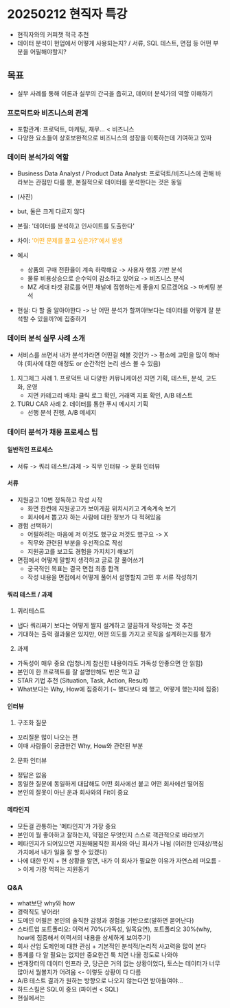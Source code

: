 # 20250212 현직자 특강

- 현직자와의 커피챗 적극 추천
- 데이터 분석이 현업에서 어떻게 사용되는지? / 서류, SQL 테스트, 면접 등 어떤 부분을 어필해야할지?

## 목표

- 실무 사례를 통해 이론과 실무의 간극을 좁히고, 데이터 분석가의 역할 이해하기

### 프로덕트와 비즈니스의 관계

- 포함관계: 프로덕트, 마케팅, 재무... < 비즈니스
- 다양한 요소들이 상호보완적으로 비즈니스의 성장을 이룩하는데 기여하고 있따

### 데이터 분석가의 역할

- Business Data Analyst / Product Data Analyst: 프로덕트/비즈니스에 관해 바라보는 관점만 다를 뿐, 본질적으로 데이터를 분석한다는 것은 동일
- (사진)
- but, 둘은 크게 다르지 않다

- 본질: '데이터를 분석하고 인사이트를 도출한다'
- 차이: <span style="color:orange">'어떤 문제를 풀고 싶은가?'에서 발생</span>
- 예시
  - 상품의 구매 전환율이 계속 하락해요 -> 사용자 행동 기반 분석
  - 물류 비용상승으로 순수익이 감소하고 있어요 -> 비즈니스 분석
  - MZ 세대 타겟 광로를 어떤 채널에 집행하는게 좋을지 모르겠어요 -> 마케팅 분석
- 현실: 다 할 줄 알아야한다 -> 난 어떤 분석가 할꺼야!보다는 데이터를 어떻게 잘 분석할 수 있을까?에 집중하기

### 데이터 분석 실무 사례 소개

- 서비스를 쓰면서 내가 분석가라면 어떤걸 해볼 것인가 -> 평소에 고민을 많이 해놔야 (회사에 대한 애정도 or 순간적인 논리 센스 볼 수 있음)

1. 지그제그 사례 1. 프로덕트 내 다양한 커뮤니케이션 지면 기획, 테스트, 분석, 고도화, 운영
   - 지면 카테고리 배치: 클릭 로그 확인, 거래액 지표 확인, A/B 테스트
2. TURU CAR 사례 2. 데이터를 통한 푸시 메시지 기획
   - 선행 분석 진행, A/B 메세지

### 데이터 분석가 채용 프로세스 팁

#### 일반적인 프로세스
- 서류 -> 쿼리 테스트/과제 -> 직무 인터뷰 -> 문화 인터뷰

#### 서류

- 지원공고 10번 정독하고 작성 시작
  - 화면 한켠에 지원공고가 보이게끔 위치시키고 계속계속 보기
  - 회사에서 뽑고자 하는 사람에 대한 정보가 다 적혀있음
- 경험 선택하기
  - 어필하려는 마음에 저 이것도 했구요 저것도 했구요 -> X
  - 직무와 관련된 부분을 우선적으로 작성
  - 지원공고를 보고도 경험을 가지치기 해보기
- 면접에서 어떻게 말할지 생각하고 글로 잘 풀어쓰기
  - 궁국적인 목표는 결국 면접 최종 합격
  - 작성 내용을 면접에서 어떻게 풀어서 설명할지 고민 후 서류 작성하기

#### 쿼리 테스트 / 과제

1. 쿼리테스트
- 냅다 쿼리짜기 보다는 어떻게 짤지 설계하고 깔끔하게 작성하는 것 추천
- 기대하는 출력 결과물은 있지만, 어떤 의도를 가지고 로직을 설계하는지를 평가

2. 과제
- 가독성이 매우 중요 (엄청나게 참신한 내용이라도 가독성 안좋으면 안 읽힘)
- 본인이 한 프로젝트를 잘 설명만해도 반은 먹고 감
- STAR 기법 추천 (Situation, Task, Action, Result)
- What보다는 Why, How에 집중하기 (~ 했다보다 왜 했고, 어떻게 했는지에 집중)

#### 인터뷰

1. 구조화 질문
- 꼬리질문 많이 나오는 편
- 이때 사람들이 궁금한건 Why, How와 관련된 부분

2. 문화 인터뷰
- 정답은 없음
- 동일한 질문에 동일하게 대답해도 어떤 회사에선 붙고 어떤 회사에선 떨어짐
- 본인의 잘못이 아닌 운과 회사와의 Fit이 중요

#### 메타인지
- 모든걸 관통하는 '메타인지'가 가장 중요
- 본인이 뭘 좋아하고 잘하는지, 약점은 무엇인지 스스로 객관적으로 바라보기
- 메타인지가 되어있으면 지원해봄직한 회사와 아닌 회사가 나뉨 (이러한 인재상/핵심 가치에서 내가 일을 잘 할 수 있겠다)
- 나에 대한 인지 + 현 상황을 알면, 내가 이 회사가 필요한 이유가 자연스레 떠오름 -> 이게 가장 먹히는 지원동기

### Q&A

- what보단 why와 how
- 경력직도 넣어라!
- 도메인 어필은 본인의 솔직한 감정과 경험을 기반으로(말하면 묻어난다)
- 스타트업 포트폴리오: 이력서 70%(가독성, 일목요연), 포트폴리오 30%(why, how에 집중해서 이력서의 내용을 상세하게 보여주기)
- 회사 산업 도메인에 대한 관심 + 기본적인 분석적/논리적 사고력을 많이 본다
- 통계를 다 알 필요는 없지만 중요한건 툭 치면 나올 정도로 나와야
- 번개장터의 데이터 인프라 굿, 당근은 거의 없는 상황이었다, 토스는 데이터가 너무 많아서 뭘볼지가 어려움 <- 이렇듯 상황이 다 다름
- A/B 테스트 결과가 원하는 방향으로 나오지 않는다면 받아들여야...
- 하드스킬은 SQL이 중요 (파이썬 < SQL)
- 현실에서는 

